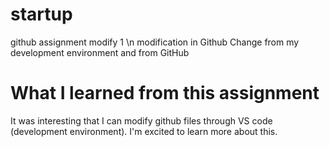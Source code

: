 # startup
github assignment
modify 1
\n modification in Github
Change from my development environment and from GitHub
  
  # What I learned from this assignment
  It was interesting that I can modify github files through VS code (development environment). I'm excited to learn more about this.
